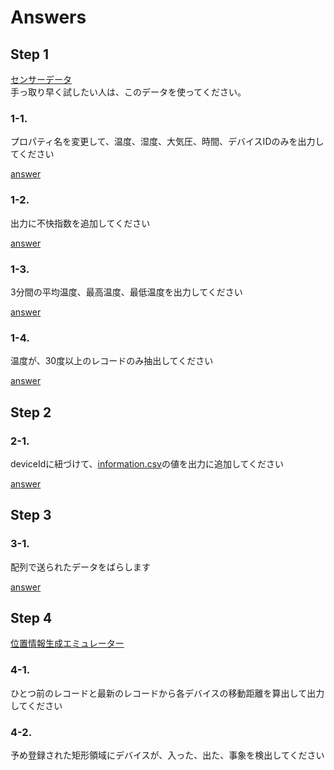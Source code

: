 # Answers 
## Step 1 
[センサーデータ](https://1drv.ms/u/s!Aihe6QsTtyqct5lzYR2pCZ9CDUUrbg)  
手っ取り早く試したい人は、このデータを使ってください。  

### 1-1. 
プロパティ名を変更して、温度、湿度、大気圧、時間、デバイスIDのみを出力してください 

[answer](./Answer.md#1-1)

### 1-2. 
出力に不快指数を追加してください 

[answer](./Answer.md#1-2)

### 1-3. 
3分間の平均温度、最高温度、最低温度を出力してください 

[answer](./Answer.md#1-3)

### 1-4. 
温度が、30度以上のレコードのみ抽出してください 

[answer](./Answer.md#1-4)

## Step 2 
### 2-1. 
deviceIdに紐づけて、[information.csv](../reference/information.csv)の値を出力に追加してください 

[answer](./Answer.md#2-1)

## Step 3 
### 3-1. 
配列で送られたデータをばらします 

[answer](./Answer.md#3-1)

## Step 4 
[位置情報生成エミュレーター ](https://github.com/ms-iotkithol-jp/ASAGeoSample)

### 4-1. 
ひとつ前のレコードと最新のレコードから各デバイスの移動距離を算出して出力してください 

### 4-2. 
予め登録された矩形領域にデバイスが、入った、出た、事象を検出してください 
